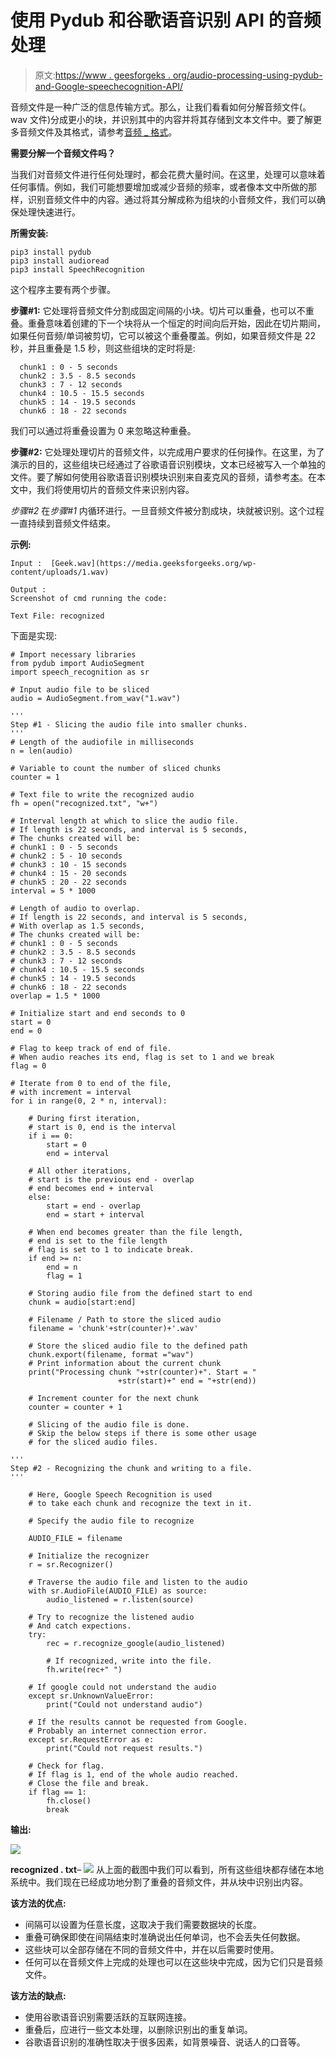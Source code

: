 # 使用 Pydub 和谷歌语音识别 API 的音频处理

> 原文:[https://www . geesforgeks . org/audio-processing-using-pydub-and-Google-speechecognition-API/](https://www.geeksforgeeks.org/audio-processing-using-pydub-and-google-speechrecognition-api/)

音频文件是一种广泛的信息传输方式。那么，让我们看看如何分解音频文件(。wav 文件)分成更小的块，并识别其中的内容并将其存储到文本文件中。要了解更多音频文件及其格式，请参考[音频 _ 格式](https://www.geeksforgeeks.org/audio-format/)。

**需要分解一个音频文件吗？**

当我们对音频文件进行任何处理时，都会花费大量时间。在这里，处理可以意味着任何事情。例如，我们可能想要增加或减少音频的频率，或者像本文中所做的那样，识别音频文件中的内容。通过将其分解成称为组块的小音频文件，我们可以确保处理快速进行。

**所需安装:**

```
pip3 install pydub
pip3 install audioread
pip3 install SpeechRecognition
```

这个程序主要有两个步骤。

**步骤#1:** 它处理将音频文件分割成固定间隔的小块。切片可以重叠，也可以不重叠。重叠意味着创建的下一个块将从一个恒定的时间向后开始，因此在切片期间，如果任何音频/单词被剪切，它可以被这个重叠覆盖。例如，如果音频文件是 22 秒，并且重叠是 1.5 秒，则这些组块的定时将是:

```
  chunk1 : 0 - 5 seconds
  chunk2 : 3.5 - 8.5 seconds
  chunk3 : 7 - 12 seconds
  chunk4 : 10.5 - 15.5 seconds
  chunk5 : 14 - 19.5 seconds
  chunk6 : 18 - 22 seconds
```

我们可以通过将重叠设置为 0 来忽略这种重叠。

**步骤#2:** 它处理处理切片的音频文件，以完成用户要求的任何操作。在这里，为了演示的目的，这些组块已经通过了谷歌语音识别模块，文本已经被写入一个单独的文件。要了解如何使用谷歌语音识别模块识别来自麦克风的音频，请参考[本](https://www.geeksforgeeks.org/speech-recognition-in-python-using-google-speech-api/)。在本文中，我们将使用切片的音频文件来识别内容。

*步骤#2* 在*步骤#1* 内循环进行。一旦音频文件被分割成块，块就被识别。这个过程一直持续到音频文件结束。

**示例:**

```
Input :  [Geek.wav](https://media.geeksforgeeks.org/wp-content/uploads/1.wav)

Output : 
Screenshot of cmd running the code:

Text File: recognized

```

下面是实现:

```
# Import necessary libraries
from pydub import AudioSegment
import speech_recognition as sr

# Input audio file to be sliced
audio = AudioSegment.from_wav("1.wav")

'''
Step #1 - Slicing the audio file into smaller chunks.
'''
# Length of the audiofile in milliseconds
n = len(audio)

# Variable to count the number of sliced chunks
counter = 1

# Text file to write the recognized audio
fh = open("recognized.txt", "w+")

# Interval length at which to slice the audio file.
# If length is 22 seconds, and interval is 5 seconds,
# The chunks created will be:
# chunk1 : 0 - 5 seconds
# chunk2 : 5 - 10 seconds
# chunk3 : 10 - 15 seconds
# chunk4 : 15 - 20 seconds
# chunk5 : 20 - 22 seconds
interval = 5 * 1000

# Length of audio to overlap. 
# If length is 22 seconds, and interval is 5 seconds,
# With overlap as 1.5 seconds,
# The chunks created will be:
# chunk1 : 0 - 5 seconds
# chunk2 : 3.5 - 8.5 seconds
# chunk3 : 7 - 12 seconds
# chunk4 : 10.5 - 15.5 seconds
# chunk5 : 14 - 19.5 seconds
# chunk6 : 18 - 22 seconds
overlap = 1.5 * 1000

# Initialize start and end seconds to 0
start = 0
end = 0

# Flag to keep track of end of file.
# When audio reaches its end, flag is set to 1 and we break
flag = 0

# Iterate from 0 to end of the file,
# with increment = interval
for i in range(0, 2 * n, interval):

    # During first iteration,
    # start is 0, end is the interval
    if i == 0:
        start = 0
        end = interval

    # All other iterations,
    # start is the previous end - overlap
    # end becomes end + interval
    else:
        start = end - overlap
        end = start + interval 

    # When end becomes greater than the file length,
    # end is set to the file length
    # flag is set to 1 to indicate break.
    if end >= n:
        end = n
        flag = 1

    # Storing audio file from the defined start to end
    chunk = audio[start:end]

    # Filename / Path to store the sliced audio
    filename = 'chunk'+str(counter)+'.wav'

    # Store the sliced audio file to the defined path
    chunk.export(filename, format ="wav")
    # Print information about the current chunk
    print("Processing chunk "+str(counter)+". Start = "
                        +str(start)+" end = "+str(end))

    # Increment counter for the next chunk
    counter = counter + 1

    # Slicing of the audio file is done.
    # Skip the below steps if there is some other usage
    # for the sliced audio files.

'''
Step #2 - Recognizing the chunk and writing to a file.
'''

    # Here, Google Speech Recognition is used
    # to take each chunk and recognize the text in it.

    # Specify the audio file to recognize

    AUDIO_FILE = filename

    # Initialize the recognizer
    r = sr.Recognizer()

    # Traverse the audio file and listen to the audio
    with sr.AudioFile(AUDIO_FILE) as source:
        audio_listened = r.listen(source)

    # Try to recognize the listened audio
    # And catch expections.
    try:    
        rec = r.recognize_google(audio_listened)

        # If recognized, write into the file.
        fh.write(rec+" ")

    # If google could not understand the audio
    except sr.UnknownValueError:
        print("Could not understand audio")

    # If the results cannot be requested from Google.
    # Probably an internet connection error.
    except sr.RequestError as e:
        print("Could not request results.")

    # Check for flag.
    # If flag is 1, end of the whole audio reached.
    # Close the file and break.
    if flag == 1:
        fh.close()
        break
```

**输出:**

![](img/ffb2c2fbc686a4e0070963473262d659.png)

**recognized . txt**–
![](img/2e18489cd3b6fe713f1e523ceae673d5.png)
从上面的截图中我们可以看到，所有这些组块都存储在本地系统中。我们现在已经成功地分割了重叠的音频文件，并从块中识别出内容。

**该方法的优点:**

*   间隔可以设置为任意长度，这取决于我们需要数据块的长度。
*   重叠可确保即使在间隔结束时准确说出任何单词，也不会丢失任何数据。
*   这些块可以全部存储在不同的音频文件中，并在以后需要时使用。
*   任何可以在音频文件上完成的处理也可以在这些块中完成，因为它们只是音频文件。

**该方法的缺点:**

*   使用谷歌语音识别需要活跃的互联网连接。
*   重叠后，应进行一些文本处理，以删除识别出的重复单词。
*   谷歌语音识别的准确性取决于很多因素，如背景噪音、说话人的口音等。